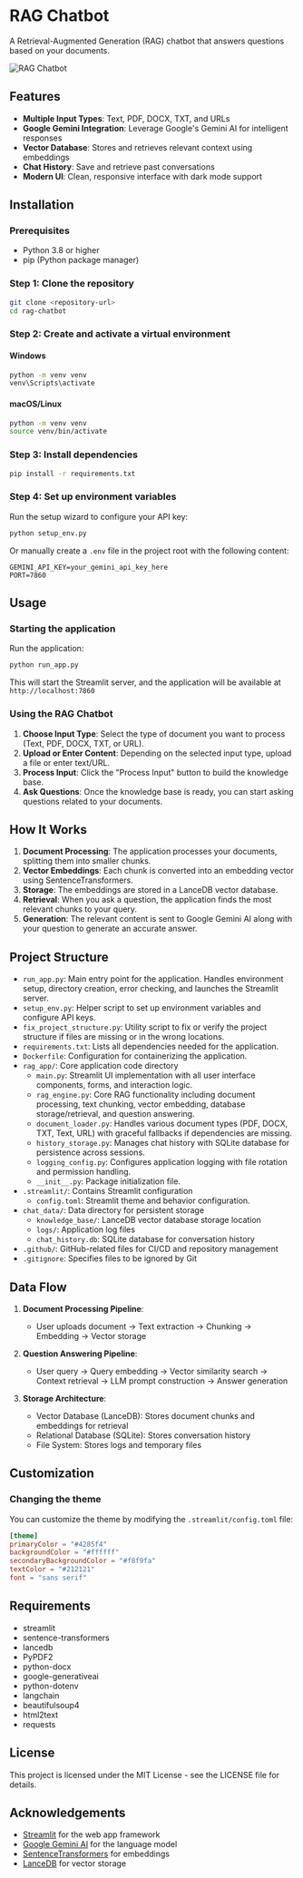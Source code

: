 # RAG Chatbot

A Retrieval-Augmented Generation (RAG) chatbot that answers questions based on your documents.

![RAG Chatbot](https://i.imgur.com/JCHmOXA.png)

## Features

- **Multiple Input Types**: Text, PDF, DOCX, TXT, and URLs
- **Google Gemini Integration**: Leverage Google's Gemini AI for intelligent responses
- **Vector Database**: Stores and retrieves relevant context using embeddings
- **Chat History**: Save and retrieve past conversations
- **Modern UI**: Clean, responsive interface with dark mode support

## Installation

### Prerequisites

- Python 3.8 or higher
- pip (Python package manager)

### Step 1: Clone the repository

```bash
git clone <repository-url>
cd rag-chatbot
```

### Step 2: Create and activate a virtual environment

#### Windows
```bash
python -m venv venv
venv\Scripts\activate
```

#### macOS/Linux
```bash
python -m venv venv
source venv/bin/activate
```

### Step 3: Install dependencies

```bash
pip install -r requirements.txt
```

### Step 4: Set up environment variables

Run the setup wizard to configure your API key:

```bash
python setup_env.py
```

Or manually create a `.env` file in the project root with the following content:

```
GEMINI_API_KEY=your_gemini_api_key_here
PORT=7860
```

## Usage

### Starting the application

Run the application:

```bash
python run_app.py
```

This will start the Streamlit server, and the application will be available at `http://localhost:7860`

### Using the RAG Chatbot

1. **Choose Input Type**: Select the type of document you want to process (Text, PDF, DOCX, TXT, or URL).
2. **Upload or Enter Content**: Depending on the selected input type, upload a file or enter text/URL.
3. **Process Input**: Click the "Process Input" button to build the knowledge base.
4. **Ask Questions**: Once the knowledge base is ready, you can start asking questions related to your documents.

## How It Works

1. **Document Processing**: The application processes your documents, splitting them into smaller chunks.
2. **Vector Embeddings**: Each chunk is converted into an embedding vector using SentenceTransformers.
3. **Storage**: The embeddings are stored in a LanceDB vector database.
4. **Retrieval**: When you ask a question, the application finds the most relevant chunks to your query.
5. **Generation**: The relevant content is sent to Google Gemini AI along with your question to generate an accurate answer.

## Project Structure

- `run_app.py`: Main entry point for the application. Handles environment setup, directory creation, error checking, and launches the Streamlit server.
- `setup_env.py`: Helper script to set up environment variables and configure API keys.
- `fix_project_structure.py`: Utility script to fix or verify the project structure if files are missing or in the wrong locations.
- `requirements.txt`: Lists all dependencies needed for the application.
- `Dockerfile`: Configuration for containerizing the application.
- `rag_app/`: Core application code directory
  - `main.py`: Streamlit UI implementation with all user interface components, forms, and interaction logic.
  - `rag_engine.py`: Core RAG functionality including document processing, text chunking, vector embedding, database storage/retrieval, and question answering.
  - `document_loader.py`: Handles various document types (PDF, DOCX, TXT, Text, URL) with graceful fallbacks if dependencies are missing.
  - `history_storage.py`: Manages chat history with SQLite database for persistence across sessions.
  - `logging_config.py`: Configures application logging with file rotation and permission handling.
  - `__init__.py`: Package initialization file.
- `.streamlit/`: Contains Streamlit configuration
  - `config.toml`: Streamlit theme and behavior configuration.
- `chat_data/`: Data directory for persistent storage
  - `knowledge_base/`: LanceDB vector database storage location
  - `logs/`: Application log files
  - `chat_history.db`: SQLite database for conversation history
- `.github/`: GitHub-related files for CI/CD and repository management
- `.gitignore`: Specifies files to be ignored by Git

## Data Flow

1. **Document Processing Pipeline**:
   - User uploads document → Text extraction → Chunking → Embedding → Vector storage
   
2. **Question Answering Pipeline**:
   - User query → Query embedding → Vector similarity search → Context retrieval → LLM prompt construction → Answer generation

3. **Storage Architecture**:
   - Vector Database (LanceDB): Stores document chunks and embeddings for retrieval
   - Relational Database (SQLite): Stores conversation history
   - File System: Stores logs and temporary files

## Customization

### Changing the theme

You can customize the theme by modifying the `.streamlit/config.toml` file:

```toml
[theme]
primaryColor = "#4285f4"
backgroundColor = "#ffffff"
secondaryBackgroundColor = "#f8f9fa" 
textColor = "#212121"
font = "sans serif"
```

## Requirements

- streamlit
- sentence-transformers
- lancedb
- PyPDF2
- python-docx
- google-generativeai
- python-dotenv
- langchain
- beautifulsoup4
- html2text
- requests

## License

This project is licensed under the MIT License - see the LICENSE file for details.

## Acknowledgements

- [Streamlit](https://streamlit.io/) for the web app framework
- [Google Gemini AI](https://ai.google.dev/) for the language model
- [SentenceTransformers](https://www.sbert.net/) for embeddings
- [LanceDB](https://github.com/lancedb/lancedb) for vector storage 